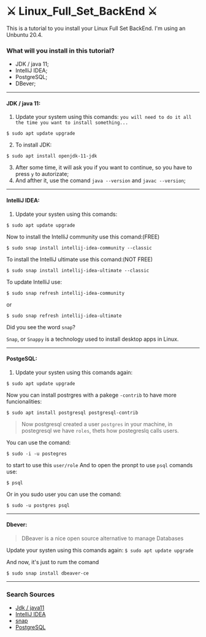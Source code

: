# ⚔️ Linux_Full_Set_BackEnd ⚔️
This is a tutorial to you install your  Linux Full Set BackEnd. I'm using an Unbuntu 20.4.

### What will you install in this tutorial?
* JDK / java 11;
* IntelliJ IDEA;
* PostgreSQL;
* DBever;
******
#### JDK / java 11:
1. Update your system using this comands: `you will need to do it all the time you want to install something...`
```
$ sudo apt update upgrade
```
2. To install JDK:
``` 
$ sudo apt install openjdk-11-jdk
```
3. After some time, it will ask you if you want to continue, so you have to press ```y``` to autorizate;
4. And afther it, use the comand ```java --version``` and ```javac --version```;
*******
#### IntelliJ IDEA:
1. Update your systen using this comands:
```
$ sudo apt update upgrade
```
Now to install the IntelliJ community use this comand:(FREE)
```
$ sudo snap install intellij-idea-community --classic
```
To install the IntelliJ ultimate use this comand:(NOT FREE)
```
$ sudo snap install intellij-idea-ultimate --classic
```
To update IntelliJ use:
```
$ sudo snap refresh intellij-idea-community
```
or
```
$ sudo snap refresh intellij-idea-ultimate
```
Did you see the word `snap`?

`Snap`, or `Snappy` is a technology used to install desktop apps in Linux.
****
#### PostgeSQL:
1. Update your systen using this comands again:
```
$ sudo apt update upgrade
```
Now you can install postrgres with a pakege `-contrib` to have more funcionalities:
```
$ sudo apt install postgresql postgresql-contrib
```
> Now postgresql created a user `postgres` in your machine, in postegresql we have `roles`, thets how postegreslq calls users.

You can use the comand:
```
$ sudo -i -u postegres
```
to start to use this `user/role`
And to open the pronpt to use `psql` comands use:
```
$ psql
```
Or in you sudo user you can use the comand:
```
$ sudo -u postgres psql
```
****
#### Dbever:
> DBeaver is a nice open source alternative to manage Databases

Update your systen using this comands again: `$ sudo apt update upgrade`

And now, it's just to rum the comand
```
$ sudo snap install dbeaver-ce
```
****
### Search Sources
* [Jdk / java11](https://www.linode.com/docs/guides/how-to-install-openjdk-on-ubuntu-20-04/)
* [IntelliJ IDEA](https://www.edivaldobrito.com.br/ide-intellij-idea-no-ubuntu-debian/)
* [snap](https://www.edivaldobrito.com.br/suporte-a-pacotes-snap-no-linux/)
* [PostgreSQL](https://www.digitalocean.com/community/tutorials/how-to-install-postgresql-on-ubuntu-20-04-quickstart-pt)
